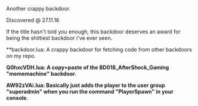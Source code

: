 Another crappy backdoor.

Discovered @ 27.11.16

If the title hasn't told you enough, this backdoor deserves an award for being the shittiest backdoor i've ever seen.

**backdoor.lua: A crappy backdoor for fetching code from other backdoors on my repo.

**Q0hxcVDH.lua: A copy+paste of the BD018_AfterShock_Gaming "mememachine" backdoor.**

**AW92zVAi.lua: Basically just adds the player to the user group "superadmin" when you run the command "PlayerSpawn" in your console.**
